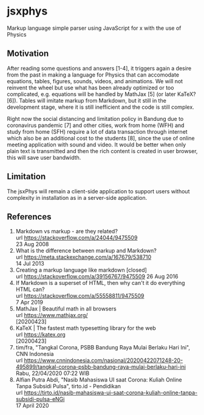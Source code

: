 # jsxphys
Markup language simple parser using JavaScript for x with the use of Physics

## Motivation
After reading some questions and answers [1-4], it triggers again a desire from the past in making a language for Physics that can accomodate equations, tables, figures, sounds, videos, and animations. We will not reinvent the wheel but use what has been already optimized or too complicated, e.g. equations will be handled by MathJax [5] (or later KaTeX? [6]). Tables will imitate markup from Markdown, but it still in the development stage, where it is still inefficient and the code is still complex.

Right now the social distancing and limitation policy in Bandung due to coronavirus pandemic [7] and other cities,  work from home (WFH) and study from home (SFH) require a lot of data transaction through internet which also be an additional cost to the students [8], since the use of online meeting application with sound and video. It would be better when only plain text is transmitted and then the rich content is created in user browser, this will save user bandwidth.

## Limitation
The jsxPhys will remain a client-side application to support users without complexity in installation as in a server-side application.

## References
1. Markdown vs markup - are they related? <br />
   url https://stackoverflow.com/a/24044/9475509 <br />
   23 Aug 2008
2. What is the difference between markup and Markdown? <br />
   url https://meta.stackexchange.com/a/167679/538710 <br />
   14 Jul 2013
3. Creating a markup language like markdown [closed] <br />
   url https://stackoverflow.com/a/39156767/9475509
   26 Aug 2016
4. If Markdown is a superset of HTML, then why can't it do everything HTML can? <br />
   url https://stackoverflow.com/a/55558811/9475509 <br />
   7 Apr 2019
5. MathJax | Beautiful math in all browsers <br />
   url https://www.mathjax.org/ <br />
   [20200423]
6. KaTeX | The fastest math typesetting library for the web <br />
   url https://katex.org <br />
   [20200423]
7. tim/fra, "Tangkal Corona, PSBB Bandung Raya Mulai Berlaku Hari Ini", CNN Indonesia <br />
   url https://www.cnnindonesia.com/nasional/20200422071248-20-495899/tangkal-corona-psbb-bandung-raya-mulai-berlaku-hari-ini <br />
   Rabu, 22/04/2020 07:22 WIB
8. Alfian Putra Abdi, "Nasib Mahasiswa UI saat Corona: Kuliah Online Tanpa Subsidi Pulsa", tirto.id - Pendidikan <br />
   url https://tirto.id/nasib-mahasiswa-ui-saat-corona-kuliah-online-tanpa-subsidi-pulsa-eNGi <br />
   17 April 2020
